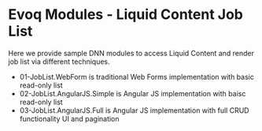 # Evoq Modules - Liquid Content Job List

Here we provide sample DNN modules to access Liquid Content and render job list via different techniques.

- 01-JobList.WebForm is traditional Web Forms implementation with basic read-only list
- 02-JobList.AngularJS.Simple is Angular JS implementation with baisc read-only list 
- 03-JobList.AngularJS.Full is Angular JS implementation with full CRUD functionality UI and pagination
